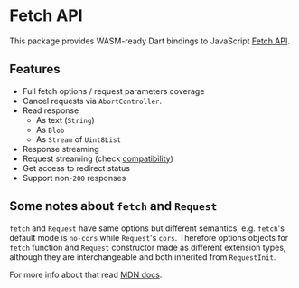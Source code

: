 # Fetch API

This package provides WASM-ready Dart bindings to JavaScript 
[Fetch API](https://developer.mozilla.org/en-US/docs/Web/API/Fetch_API).

## Features

* Full fetch options / request parameters coverage
* Cancel requests via `AbortController`.
* Read response
  * As text (`String`)
  * As `Blob`
  * As `Stream` of `Uint8List`
* Response streaming
* Request streaming (check [compatibility](https://developer.mozilla.org/en-US/docs/Web/API/Request#browser_compatibility))
* Get access to redirect status
* Support non-`200` responses

## Some notes about `fetch` and `Request`

`fetch` and `Request` have same options but different semantics, e.g. `fetch`'s
default mode is `no-cors` while `Request`'s `cors`. Therefore options objects
for `fetch` function and `Request` constructor made as different extension
types, although they are interchangeable and both inherited from `RequestInit`.

For more info about that read [MDN docs](https://developer.mozilla.org/en-US/docs/Web/API/Fetch_API).
